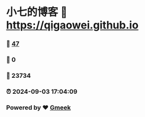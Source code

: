 # 小七的博客 :link: https://qigaowei.github.io 
### :page_facing_up: [47](https://qigaowei.github.io/tag.html) 
### :speech_balloon: 0 
### :hibiscus: 23734 
### :alarm_clock: 2024-09-03 17:04:09 
### Powered by :heart: [Gmeek](https://github.com/Meekdai/Gmeek)
